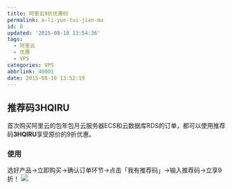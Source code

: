 ```yaml
---
title: 阿里云9折优惠码
permalink: a-li-yun-tui-jian-ma
id: 8
updated: '2015-08-18 13:54:36'
tags:
  - 阿里云
  - 优惠
  - VPS
categories: VPS
abbrlink: 40001
date: 2015-08-18 13:52:19
---
```


## 推荐码**3HQIRU**
首次购买阿里云的包年包月云服务器ECS和云数据库RDS的订单，都可以使用推荐码**3HQIRU**享受原价的9折优惠。

### 使用
选好产品->立即购买->确认订单环节->点击「我有推荐码」->输入推荐码->立享9折！
![](http://gtms03.alicdn.com/tps/i3/TB1.8loIFXXXXcOXpXXkDxZRXXX-798-356.png)
